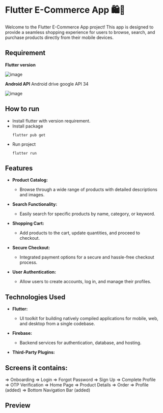 # Flutter E-Commerce App 🛍️📱

Welcome to the Flutter E-Commerce App project! This app is designed to provide a seamless shopping experience for users to browse, search, and purchase products directly from their mobile devices.

## Requirement

**Flutter version**

![image](https://github.com/vanlinh1602/Ecommerce/assets/81768181/a1e19160-f846-430e-a17f-90b142e3f4aa)

**Android API**
Android drive google API 34

![image](https://github.com/vanlinh1602/Ecommerce/assets/81768181/4e1e4b58-8c07-4977-993d-d68a3db0de1d)

## How to run
- Install flutter with version requirement.
- Install package
  ```
  flutter pub get
  ```
- Run project
  ```
  flutter run
  ```

## Features

- **Product Catalog:**
  - Browse through a wide range of products with detailed descriptions and images.

- **Search Functionality:**
  - Easily search for specific products by name, category, or keyword.

- **Shopping Cart:**
  - Add products to the cart, update quantities, and proceed to checkout.

- **Secure Checkout:**
  - Integrated payment options for a secure and hassle-free checkout process.

- **User Authentication:**
  - Allow users to create accounts, log in, and manage their profiles.

## Technologies Used

- **Flutter:**
  - UI toolkit for building natively compiled applications for mobile, web, and desktop from a single codebase.

- **Firebase:**
  - Backend services for authentication, database, and hosting.

- **Third-Party Plugins:**

## Screens it contains:

=> Onboarding
=> Login
=> Forgot Password
=> Sign Up
=> Complete Profile
=> OTP Verification
=> Home Page
=> Product Details
=> Order
=> Profile (added)
=> Bottom Navigation Bar (added)

## Preview

